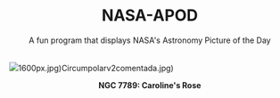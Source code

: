<div align="center">
  <h1>
    NASA-APOD
  </h1>
</div>
  
<div align="center">
  A fun program that displays NASA's Astronomy Picture of the Day
</div>

<br>

![](https://apod.nasa.gov/apod/image/2407/NGC7789_difusco2048.jpg)1600px.jpg)Circumpolarv2comentada.jpg)

<p align = "center">
  <b>NGC 7789: Caroline's Rose</b>
</p>
